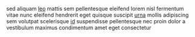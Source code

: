 sed aliquam [leo](generated_webpages/sed16.md) mattis sem pellentesque eleifend
lorem nisl fermentum vitae nunc eleifend hendrerit eget quisque suscipit
[urna](generated_webpages/aliquam4.md) mollis adipiscing sem volutpat
scelerisque [id](generated_webpages/cras1.md) suspendisse pellentesque nec
proin dolor a vestibulum maximus condimentum amet eget consectetur